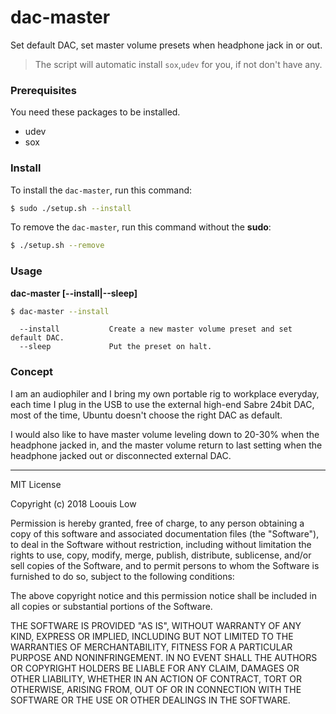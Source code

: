 # dac-master

Set default DAC, set master volume presets when headphone jack in or out.

> The script will automatic install `sox`,`udev` for you, if not don't have any.

### Prerequisites

You need these packages to be installed.

- udev
- sox

### Install

To install the `dac-master`, run this command:

```bash
$ sudo ./setup.sh --install
```

To remove the `dac-master`, run this command without the **sudo**:

```bash
$ ./setup.sh --remove
```

### Usage

**dac-master [--install|--sleep]**

```bash
$ dac-master --install
```

```text
  --install           Create a new master volume preset and set default DAC.
  --sleep             Put the preset on halt.
```

### Concept

I am an audiophiler and I bring my own portable rig to workplace everyday, each time I plug in the USB to use the external high-end Sabre 24bit DAC, most of the time, Ubuntu doesn't choose the right DAC as default.

I would also like to have master volume leveling down to 20-30% when the headphone jacked in, and the master volume return to last setting when the headphone jacked out or disconnected external DAC.

---

MIT License

Copyright (c) 2018 Loouis Low

Permission is hereby granted, free of charge, to any person obtaining a copy
of this software and associated documentation files (the "Software"), to deal
in the Software without restriction, including without limitation the rights
to use, copy, modify, merge, publish, distribute, sublicense, and/or sell
copies of the Software, and to permit persons to whom the Software is
furnished to do so, subject to the following conditions:

The above copyright notice and this permission notice shall be included in all
copies or substantial portions of the Software.

THE SOFTWARE IS PROVIDED "AS IS", WITHOUT WARRANTY OF ANY KIND, EXPRESS OR
IMPLIED, INCLUDING BUT NOT LIMITED TO THE WARRANTIES OF MERCHANTABILITY,
FITNESS FOR A PARTICULAR PURPOSE AND NONINFRINGEMENT. IN NO EVENT SHALL THE
AUTHORS OR COPYRIGHT HOLDERS BE LIABLE FOR ANY CLAIM, DAMAGES OR OTHER
LIABILITY, WHETHER IN AN ACTION OF CONTRACT, TORT OR OTHERWISE, ARISING FROM,
OUT OF OR IN CONNECTION WITH THE SOFTWARE OR THE USE OR OTHER DEALINGS IN THE
SOFTWARE.
